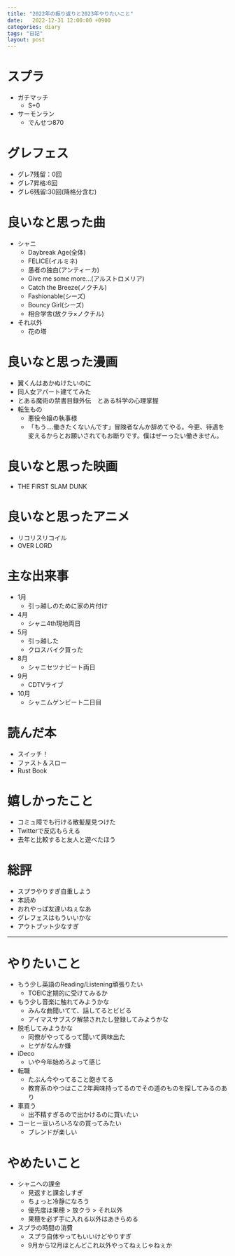 ```yaml
---
title: "2022年の振り返りと2023年やりたいこと"
date:   2022-12-31 12:00:00 +0900
categories: diary
tags: "日記"
layout: post
---
```


# スプラ

* ガチマッチ
  * S+0
* サーモンラン
  * でんせつ870

# グレフェス

* グレ7残留：0回
* グレ7昇格:6回
* グレ6残留:30回(降格分含む)

# 良いなと思った曲

* シャニ
  * Daybreak Age(全体)
  * FELICE(イルミネ)
  * 愚者の独白(アンティーカ)
  * Give me some more...(アルストロメリア)
  * Catch the Breeze(ノクチル)
  * Fashionable(シーズ)
  * Bouncy Girl(シーズ)
  * 相合学舎(放クラ×ノクチル)
* それ以外
  * 花の塔

# 良いなと思った漫画

* 翼くんはあかぬけたいのに
* 同人女アパート建ててみた
* とある魔術の禁書目録外伝　とある科学の心理掌握
* 転生もの
  * 悪役令嬢の執事様
  * 「もう‥‥働きたくないんです」冒険者なんか辞めてやる。今更、待遇を変えるからとお願いされてもお断りです。僕はぜーったい働きません。

# 良いなと思った映画

* THE FIRST SLAM DUNK 

# 良いなと思ったアニメ

* リコリスリコイル
* OVER LORD

# 主な出来事

* 1月
  * 引っ越しのために家の片付け
* 4月
  * シャニ4th現地両日
* 5月
  * 引っ越した
  * クロスバイク買った
* 8月
  * シャニセツナビート両日
* 9月
  * CDTVライブ
* 10月
  * シャニムゲンビート二日目

# 読んだ本

* スイッチ！
* ファスト＆スロー
* Rust Book

# 嬉しかったこと

* コミュ障でも行ける散髪屋見つけた
* Twitterで反応もらえる
* 去年と比較すると友人と遊べたほう

# 総評

* スプラやりすぎ自重しよう
* 本読め
* おれやっぱ友達いねぇなあ
* グレフェスはもういいかな 
* アウトプット少なすぎ

---

# やりたいこと

* もう少し英語のReading/Listening頑張りたい
  * TOEIC定期的に受けてみるか
* もう少し音楽に触れてみようかな
  * みんな曲聞いてて、話してるとビビる
  * アイマスサブスク解禁されたし登録してみようかな
* 脱毛してみようかな
  * 同僚がやってるって聞いて興味出た
  * ヒゲがなんか嫌
* iDeco
  * いや今年始めろよって感じ
* 転職
  * たぶん今やってること飽きてる
  * 教育系のやつはここ2年興味持ってるのでその道のものを探してみるのあり
* 車買う
  * 出不精すぎるので出かけるのに買いたい
* コーヒー豆いろいろなの買ってみたい
  * ブレンドが楽しい

# やめたいこと

* シャニへの課金
  * 見返すと課金しすぎ
  * ちょっと冷静になろう
  * 優先度は果穂 > 放クラ > それ以外
  * 果穂を必ず手に入れる以外はあきらめる
* スプラの時間の消費
  * スプラ自体やってもいいけどやりすぎ
  * 9月から12月ほとんどこれ以外やってねぇじゃねぇか

